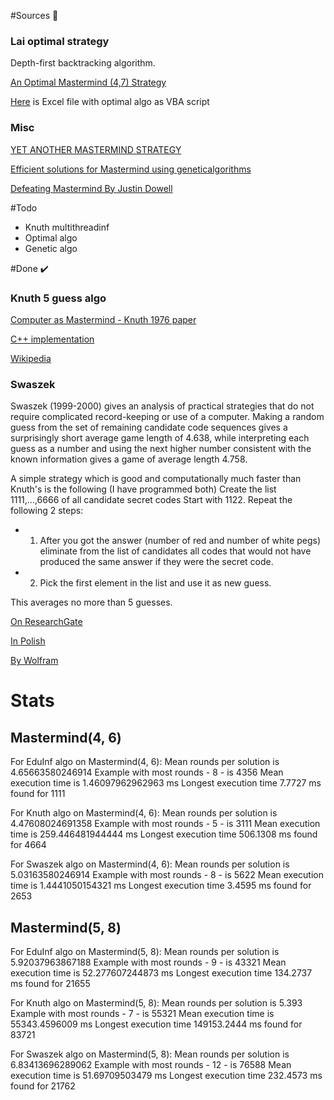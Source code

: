 #Sources 🤔

### Lai optimal strategy
Depth-first backtracking algorithm.

[An Optimal Mastermind (4,7) Strategy](https://arxiv.org/pdf/1305.1010.pdf)

[Here](http://serkangur.freeservers.com) is Excel file with optimal algo as VBA script

### Misc
[YET ANOTHER MASTERMIND STRATEGY](http://www.philos.rug.nl/~barteld/master.pdf)

[Efficient solutions for Mastermind using geneticalgorithms](http://citeseerx.ist.psu.edu/viewdoc/download?doi=10.1.1.496.276&rep=rep1&type=pdf)

[Defeating Mastermind By Justin Dowell](http://mercury.webster.edu/aleshunas/Support%20Materials/Analysis/Dowelll%20-%20Mastermind%20v2-0.pdf)

#Todo

- Knuth multithreadinf
- Optimal algo
- Genetic algo

#Done ✔️

### Knuth 5 guess algo
[Computer as Mastermind - Knuth 1976 paper](https://www.cs.uni.edu/~wallingf/teaching/cs3530/resources/knuth-mastermind.pdf)

[C++ implementation](https://github.com/nattydredd/Mastermind-Five-Guess-Algorithm)

[Wikipedia](https://en.wikipedia.org/wiki/Mastermind_(board_game)#Five-guess_algorithm)

### Swaszek
Swaszek (1999-2000) gives an analysis of practical strategies that do not require complicated record-keeping or use of a computer. Making a random guess from the set of remaining candidate code sequences gives a surprisingly short average game length of 4.638, while interpreting each guess as a number and using the next higher number consistent with the known information gives a game of average length 4.758. 

A simple strategy which is good and computationally much faster than Knuth's is the following (I have programmed both)
Create the list 1111,...,6666 of all candidate secret codes
Start with 1122.
Repeat the following 2 steps:

* 1) After you got the answer (number of red and number of white pegs) eliminate from the list of candidates all codes that would not have produced the same answer if they were the secret code.

* 2) Pick the first element in the list and use it as new guess.

This averages no more than 5 guesses.

[On ResearchGate](https://www.researchgate.net/publication/268644635_The_mastermind_novice)

[In Polish](https://eduinf.waw.pl/inf/alg/001_search/0062.php)

[By Wolfram](http://mathworld.wolfram.com/Mastermind.html)

# Stats

## Mastermind(4, 6)

For EduInf algo on Mastermind(4, 6):
Mean rounds per solution is 4.65663580246914
Example with most rounds - 8 - is 4356
Mean execution time is 1.46097962962963 ms
Longest execution time 7.7727 ms found for 1111

For Knuth algo on Mastermind(4, 6):
Mean rounds per solution is 4.47608024691358
Example with most rounds - 5 - is 3111
Mean execution time is 259.446481944444 ms
Longest execution time 506.1308 ms found for 4664

For Swaszek algo on Mastermind(4, 6):
Mean rounds per solution is 5.03163580246914
Example with most rounds - 8 - is 5622
Mean execution time is 1.4441050154321 ms
Longest execution time 3.4595 ms found for 2653


## Mastermind(5, 8)


For EduInf algo on Mastermind(5, 8):
Mean rounds per solution is 5.92037963867188
Example with most rounds - 9 - is 43321
Mean execution time is 52.277607244873 ms
Longest execution time 134.2737 ms found for 21655

For Knuth algo on Mastermind(5, 8):
Mean rounds per solution is 5.393
Example with most rounds - 7 - is 55321
Mean execution time is 55343.4596009 ms
Longest execution time 149153.2444 ms found for 83721

For Swaszek algo on Mastermind(5, 8):
Mean rounds per solution is 6.83413696289062
Example with most rounds - 12 - is 76588
Mean execution time is 51.69709503479 ms
Longest execution time 232.4573 ms found for 21762


